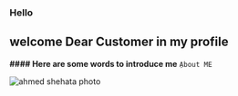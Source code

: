 ### Hello 
## welcome Dear Customer in my profile
**#### Here are some words to introduce me**
`ِAbout ME`

![ahmed shehata photo](https://avatars.githubusercontent.com/u/11885072?s=400&u=2b956372d2615ca40c2d49390b2c5a5e7511b2a7&v=4)

